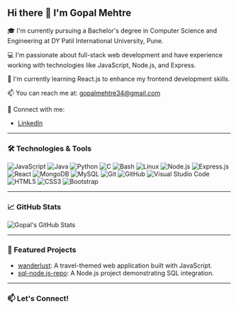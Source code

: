 ## Hi there 👋 I'm Gopal Mehtre

🎓 I'm currently pursuing a Bachelor's degree in Computer Science and Engineering at DY Patil International University, Pune.

💻 I'm passionate about full-stack web development and have experience working with technologies like JavaScript, Node.js, and Express.

🌱 I'm currently learning React.js to enhance my frontend development skills.

📫 You can reach me at: gopalmehtre34@gmail.com

🔗 Connect with me:
- [LinkedIn](https://in.linkedin.com/in/gopal-mehtre-332a10257)

---

### 🛠️ Technologies & Tools

![JavaScript](https://img.shields.io/badge/-JavaScript-black?style=flat-square&logo=javascript)
![Java](https://img.shields.io/badge/-Java-black?style=flat-square&logo=java)
![Python](https://img.shields.io/badge/-Python-black?style=flat-square&logo=python)
![C](https://img.shields.io/badge/-C-black?style=flat-square&logo=c)
![Bash](https://img.shields.io/badge/-Bash-black?style=flat-square&logo=gnu-bash)
![Linux](https://img.shields.io/badge/-Linux-black?style=flat-square&logo=linux)
![Node.js](https://img.shields.io/badge/-Node.js-black?style=flat-square&logo=node.js)
![Express.js](https://img.shields.io/badge/-Express.js-black?style=flat-square&logo=express)
![React](https://img.shields.io/badge/-React-black?style=flat-square&logo=react)
![MongoDB](https://img.shields.io/badge/-MongoDB-black?style=flat-square&logo=mongodb)
![MySQL](https://img.shields.io/badge/-MySQL-black?style=flat-square&logo=mysql)
![Git](https://img.shields.io/badge/-Git-black?style=flat-square&logo=git)
![GitHub](https://img.shields.io/badge/-GitHub-black?style=flat-square&logo=github)
![Visual Studio Code](https://img.shields.io/badge/-VSCode-black?style=flat-square&logo=visual-studio-code)
![HTML5](https://img.shields.io/badge/-HTML5-black?style=flat-square&logo=html5)
![CSS3](https://img.shields.io/badge/-CSS3-black?style=flat-square&logo=css3)
![Bootstrap](https://img.shields.io/badge/-Bootstrap-black?style=flat-square&logo=bootstrap)


---

### 📈 GitHub Stats

![Gopal's GitHub Stats](https://github-readme-stats.vercel.app/api?username=gopalmehtre&show_icons=true&theme=radical)

---

### 📂 Featured Projects

- [wanderlust](https://github.com/gopalmehtre/wanderlust): A travel-themed web application built with JavaScript.
- [sql-node.js-repo](https://github.com/gopalmehtre/sql-node.js-repo): A Node.js project demonstrating SQL integration.

---

### 📫 Let's Connect!

